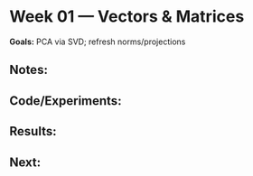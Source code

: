 # Week 01 — Vectors & Matrices

**Goals:** PCA via SVD; refresh norms/projections

**Notes:**
- 

**Code/Experiments:**
- 

**Results:**
- 

**Next:**
- 
